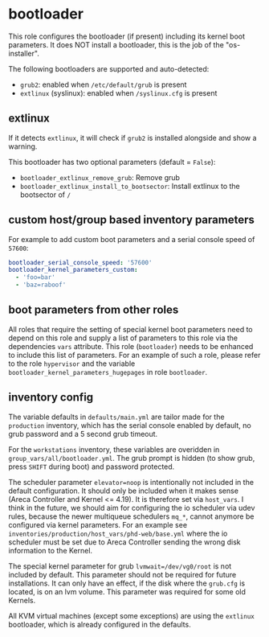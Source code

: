 bootloader
==========

This role configures the bootloader (if present) including its kernel boot parameters. It does NOT install a bootloader, this is the job of the "os-installer".

The following bootloaders are supported and auto-detected:

- `grub2`: enabled when `/etc/default/grub` is present
- `extlinux` (syslinux): enabled when `/syslinux.cfg` is present

extlinux
--------

If it detects `extlinux`, it will check if `grub2` is installed alongside and show a warning.

This bootloader has two optional parameters (default = `False`):

- `bootloader_extlinux_remove_grub`: Remove grub
- `bootloader_extlinux_install_to_bootsector`: Install extlinux to the bootsector of `/`

custom host/group based inventory parameters
--------------------------------------------

For example to add custom boot parameters and a serial console speed of `57600`:

```yaml
bootloader_serial_console_speed: '57600'
bootloader_kernel_parameters_custom:
  - 'foo=bar'
  - 'baz=raboof'
```

boot parameters from other roles
--------------------------------

All roles that require the setting of special kernel boot parameters need to depend on this role and supply a list of parameters to this role via the dependencies `vars` attribute. This role (`bootloader`) needs to be enhanced to include this list of parameters. For an example of such a role, please refer to the role `hypervisor` and the variable `bootloader_kernel_parameters_hugepages` in role `bootloader`.

inventory config
----------------

The variable defaults in `defaults/main.yml` are tailor made for the `production` inventory, which has the serial console enabled by default, no grub password and a 5 second grub timeout.

For the `workstations` inventory, these variables are overidden in `group_vars/all/bootloader.yml`. The grub prompt is hidden (to show grub, press `SHIFT` during boot) and password protected.

The scheduler parameter `elevator=noop` is intentionally not included in the default configuration. It should only be included when it makes sense (Areca Controller and Kernel <= 4.19). It is therefore set via `host_vars`. I think in the future, we should aim for configuring the io scheduler via udev rules, because the newer multiqueue schedulers `mq_*`, cannot anymore be configured via kernel parameters. For an example see `inventories/production/host_vars/phd-web/base.yml` where the io scheduler must be set due to Areca Controller sending the wrong disk information to the Kernel.

The special kernel parameter for grub `lvmwait=/dev/vg0/root` is not included by default. This parameter should not be required for future installations. It can only have an effect, if the disk where the `grub.cfg` is located, is on an lvm volume. This parameter was required for some old Kernels.

All KVM virtual machines (except some exceptions) are using the `extlinux` bootloader, which is already configured in the defaults.
